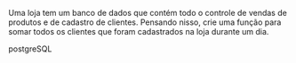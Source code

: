 Uma loja tem um banco de dados que contém todo o controle de vendas de produtos e de cadastro de clientes. Pensando nisso, crie uma função para somar todos os clientes que foram cadastrados na loja durante um dia.

postgreSQL